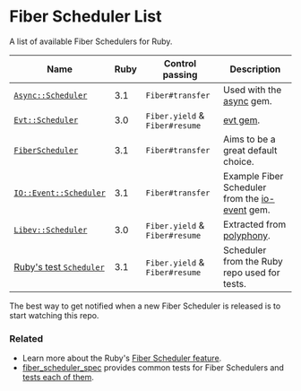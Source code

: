 # Fiber Scheduler List

A list of available Fiber Schedulers for Ruby.

Name | Ruby | Control passing | Description
--- | --- | --- | ---
[`Async::Scheduler`](https://github.com/socketry/async/blob/v2.0.0/lib/async/scheduler.rb) | 3.1 | `Fiber#transfer` | Used with the [async](https://github.com/socketry/async) gem.
[`Evt::Scheduler`](https://github.com/dsh0416/evt) | 3.0 | `Fiber.yield` & `Fiber#resume` | [evt gem](https://github.com/dsh0416/evt).
[`FiberScheduler`](https://github.com/bruno-/fiber_scheduler) | 3.1 | `Fiber#transfer` | Aims to be a great default choice.
[`IO::Event::Scheduler`](https://github.com/socketry/io-event/blob/b7ce5daa7d036f0db45e1f4e207c6eec10832f2f/examples/scheduler/scheduler.rb) | 3.1 | `Fiber#transfer` | Example Fiber Scheduler from the [io-event](https://github.com/socketry/io-event) gem.
[`Libev::Scheduler`](https://github.com/digital-fabric/libev_scheduler) | 3.0 | `Fiber.yield` & `Fiber#resume` | Extracted from [polyphony](https://github.com/digital-fabric/polyphony).
[Ruby's test `Scheduler`](https://github.com/ruby/ruby/blob/ruby_3_1/test/fiber/scheduler.rb) | 3.1 | `Fiber.yield` & `Fiber#resume` | Scheduler from the Ruby repo used for tests.

The best way to get notified when a new Fiber Scheduler is released is to
start watching this repo.


### Related

- Learn more about the Ruby's
  [Fiber Scheduler feature](https://brunosutic.com/blog/ruby-fiber-scheduler).
- [fiber_scheduler_spec](https://github.com/bruno-/fiber_scheduler_spec)
  provides common tests for Fiber Schedulers and
  [tests each of them](https://github.com/bruno-/fiber_scheduler_spec/tree/main/spec).
